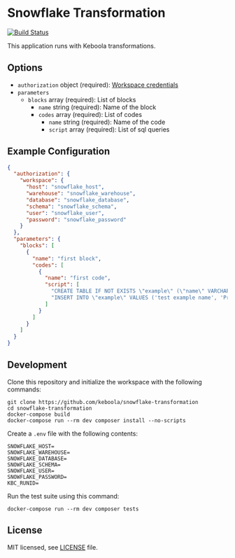 # Snowflake Transformation

[![Build Status](https://travis-ci.com/keboola/snowflake-transformation.svg?branch=master)](https://travis-ci.com/keboola/snowflake-transformation)

This application runs with Keboola transformations.

## Options

- `authorization` object (required): [Workspace credentials](https://developers.keboola.com/extend/common-interface/folders/#exchanging-data-via-workspace)
- `parameters`
    - `blocks` array (required): List of blocks
        - `name` string (required): Name of the block
        - `codes` array (required): List of codes
            - `name` string (required): Name of the code
            - `script` array (required): List of sql queries

## Example Configuration

```json
{
  "authorization": {
    "workspace": {
      "host": "snowflake_host",
      "warehouse": "snowflake_warehouse",
      "database": "snowflake_database",
      "schema": "snowflake_schema",
      "user": "snowflake_user",
      "password": "snowflake_password"
    }
  },
  "parameters": {
    "blocks": [
      {
        "name": "first block",
        "codes": [
          {
            "name": "first code",
            "script": [
              "CREATE TABLE IF NOT EXISTS \"example\" (\"name\" VARCHAR(200),\"usercity\" VARCHAR(200));",
              "INSERT INTO \"example\" VALUES ('test example name', 'Prague'), ('test example name 2', 'Brno'), ('test example name 3', 'Ostrava')"
            ]
          }
        ]
      }
    ]
  }
}
```


## Development
 
Clone this repository and initialize the workspace with the following commands:

```
git clone https://github.com/keboola/snowflake-transformation
cd snowflake-transformation
docker-compose build
docker-compose run --rm dev composer install --no-scripts
```

Create a `.env` file with the following contents:
```
SNOWFLAKE_HOST=
SNOWFLAKE_WAREHOUSE=
SNOWFLAKE_DATABASE=
SNOWFLAKE_SCHEMA=
SNOWFLAKE_USER=
SNOWFLAKE_PASSWORD=
KBC_RUNID=
```

Run the test suite using this command:

```
docker-compose run --rm dev composer tests
```

## License

MIT licensed, see [LICENSE](./LICENSE) file.
